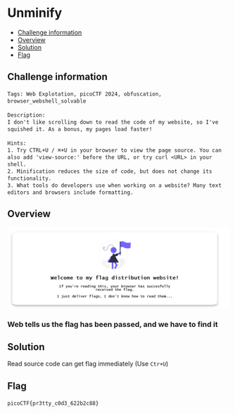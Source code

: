 # Unminify
- [Challenge information](#challenge-information)
- [Overview](#overview)
- [Solution](#solution)
- [Flag](#flag)
## Challenge information
```test
Tags: Web Explotation, picoCTF 2024, obfuscation, browser_webshell_solvable

Description:  
I don't like scrolling down to read the code of my website, so I've squished it. As a bonus, my pages load faster!

Hints: 
1. Try CTRL+U / ⌘+U in your browser to view the page source. You can also add 'view-source:' before the URL, or try curl <URL> in your shell.
2. Minification reduces the size of code, but does not change its functionality. 
3. What tools do developers use when working on a website? Many text editors and browsers include formatting.
```
## Overview
![alt text](./Static/Images/Unminify/image.png)  
### Web tells us the flag has been passed, and we have to find it
## Solution
Read source code can get flag immediately (Use `Ctr+U`)
## Flag
`picoCTF{pr3tty_c0d3_622b2c88}`